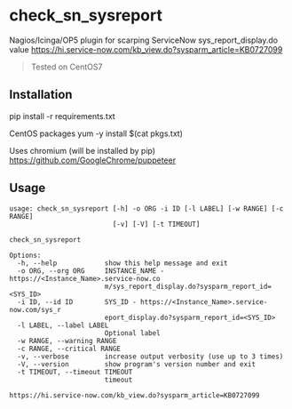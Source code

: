 # check_sn_sysreport
Nagios/Icinga/OP5 plugin for scarping ServiceNow sys_report_display.do value
https://hi.service-now.com/kb_view.do?sysparm_article=KB0727099

> Tested on CentOS7

## Installation
pip install -r requirements.txt

CentOS packages
yum -y install $(cat pkgs.txt)

Uses chromium (will be installed by pip)
https://github.com/GoogleChrome/puppeteer

## Usage
```
usage: check_sn_sysreport [-h] -o ORG -i ID [-l LABEL] [-w RANGE] [-c RANGE]
                          [-v] [-V] [-t TIMEOUT]

check_sn_sysreport

Options:
  -h, --help            show this help message and exit
  -o ORG, --org ORG     INSTANCE_NAME - https://<Instance_Name>.service-now.co
                        m/sys_report_display.do?sysparm_report_id=<SYS_ID>
  -i ID, --id ID        SYS_ID - https://<Instance_Name>.service-now.com/sys_r
                        eport_display.do?sysparm_report_id=<SYS_ID>
  -l LABEL, --label LABEL
                        Optional label
  -w RANGE, --warning RANGE
  -c RANGE, --critical RANGE
  -v, --verbose         increase output verbosity (use up to 3 times)
  -V, --version         show program's version number and exit
  -t TIMEOUT, --timeout TIMEOUT
                        timeout

https://hi.service-now.com/kb_view.do?sysparm_article=KB0727099
```
